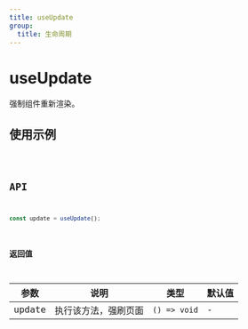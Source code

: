 ```yaml
---
title: useUpdate
group:
  title: 生命周期
---
```


# useUpdate

强制组件重新渲染。

## 使用示例

<code src="../../src/hooks/src/useUpdate/demo/base" />

## API

```ts
const update = useUpdate();
```

### 返回值

| 参数   | 说明                 | 类型         | 默认值 |
| ------ | -------------------- | ------------ | ------ |
| update | 执行该方法，强刷页面 | `() => void` | -      |

